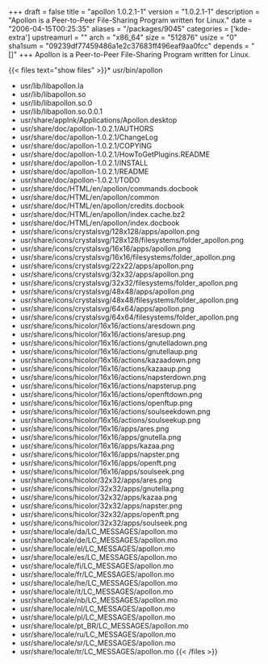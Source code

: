 +++
draft = false
title = "apollon 1.0.2.1-1"
version = "1.0.2.1-1"
description = "Apollon is a Peer-to-Peer File-Sharing Program written for Linux."
date = "2006-04-15T00:25:35"
aliases = "/packages/9045"
categories = ['kde-extra']
upstreamurl = ""
arch = "x86_64"
size = "512876"
usize = "0"
sha1sum = "09239df77459486a1e2c37683ff496eaf9aa0fcc"
depends = "[]"
+++
Apollon is a Peer-to-Peer File-Sharing Program written for Linux.

{{< files text="show files" >}}* usr/bin/apollon
* usr/lib/libapollon.la
* usr/lib/libapollon.so
* usr/lib/libapollon.so.0
* usr/lib/libapollon.so.0.0.1
* usr/share/applnk/Applications/Apollon.desktop
* usr/share/doc/apollon-1.0.2.1/AUTHORS
* usr/share/doc/apollon-1.0.2.1/ChangeLog
* usr/share/doc/apollon-1.0.2.1/COPYING
* usr/share/doc/apollon-1.0.2.1/HowToGetPlugins.README
* usr/share/doc/apollon-1.0.2.1/INSTALL
* usr/share/doc/apollon-1.0.2.1/README
* usr/share/doc/apollon-1.0.2.1/TODO
* usr/share/doc/HTML/en/apollon/commands.docbook
* usr/share/doc/HTML/en/apollon/common
* usr/share/doc/HTML/en/apollon/credits.docbook
* usr/share/doc/HTML/en/apollon/index.cache.bz2
* usr/share/doc/HTML/en/apollon/index.docbook
* usr/share/icons/crystalsvg/128x128/apps/apollon.png
* usr/share/icons/crystalsvg/128x128/filesystems/folder_apollon.png
* usr/share/icons/crystalsvg/16x16/apps/apollon.png
* usr/share/icons/crystalsvg/16x16/filesystems/folder_apollon.png
* usr/share/icons/crystalsvg/22x22/apps/apollon.png
* usr/share/icons/crystalsvg/32x32/apps/apollon.png
* usr/share/icons/crystalsvg/32x32/filesystems/folder_apollon.png
* usr/share/icons/crystalsvg/48x48/apps/apollon.png
* usr/share/icons/crystalsvg/48x48/filesystems/folder_apollon.png
* usr/share/icons/crystalsvg/64x64/apps/apollon.png
* usr/share/icons/crystalsvg/64x64/filesystems/folder_apollon.png
* usr/share/icons/hicolor/16x16/actions/aresdown.png
* usr/share/icons/hicolor/16x16/actions/aresup.png
* usr/share/icons/hicolor/16x16/actions/gnutelladown.png
* usr/share/icons/hicolor/16x16/actions/gnutellaup.png
* usr/share/icons/hicolor/16x16/actions/kazaadown.png
* usr/share/icons/hicolor/16x16/actions/kazaaup.png
* usr/share/icons/hicolor/16x16/actions/napsterdown.png
* usr/share/icons/hicolor/16x16/actions/napsterup.png
* usr/share/icons/hicolor/16x16/actions/openftdown.png
* usr/share/icons/hicolor/16x16/actions/openftup.png
* usr/share/icons/hicolor/16x16/actions/soulseekdown.png
* usr/share/icons/hicolor/16x16/actions/soulseekup.png
* usr/share/icons/hicolor/16x16/apps/ares.png
* usr/share/icons/hicolor/16x16/apps/gnutella.png
* usr/share/icons/hicolor/16x16/apps/kazaa.png
* usr/share/icons/hicolor/16x16/apps/napster.png
* usr/share/icons/hicolor/16x16/apps/openft.png
* usr/share/icons/hicolor/16x16/apps/soulseek.png
* usr/share/icons/hicolor/32x32/apps/ares.png
* usr/share/icons/hicolor/32x32/apps/gnutella.png
* usr/share/icons/hicolor/32x32/apps/kazaa.png
* usr/share/icons/hicolor/32x32/apps/napster.png
* usr/share/icons/hicolor/32x32/apps/openft.png
* usr/share/icons/hicolor/32x32/apps/soulseek.png
* usr/share/locale/da/LC_MESSAGES/apollon.mo
* usr/share/locale/de/LC_MESSAGES/apollon.mo
* usr/share/locale/el/LC_MESSAGES/apollon.mo
* usr/share/locale/es/LC_MESSAGES/apollon.mo
* usr/share/locale/fi/LC_MESSAGES/apollon.mo
* usr/share/locale/fr/LC_MESSAGES/apollon.mo
* usr/share/locale/he/LC_MESSAGES/apollon.mo
* usr/share/locale/it/LC_MESSAGES/apollon.mo
* usr/share/locale/nb/LC_MESSAGES/apollon.mo
* usr/share/locale/nl/LC_MESSAGES/apollon.mo
* usr/share/locale/pl/LC_MESSAGES/apollon.mo
* usr/share/locale/pt_BR/LC_MESSAGES/apollon.mo
* usr/share/locale/ru/LC_MESSAGES/apollon.mo
* usr/share/locale/sr/LC_MESSAGES/apollon.mo
* usr/share/locale/tr/LC_MESSAGES/apollon.mo
{{< /files >}}